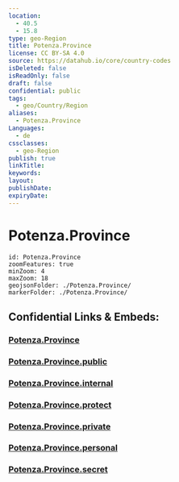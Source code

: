 ```yaml
---
location:
  - 40.5
  - 15.8
type: geo-Region
title: Potenza.Province
license: CC BY-SA 4.0
source: https://datahub.io/core/country-codes
isDeleted: false
isReadOnly: false
draft: false
confidential: public
tags:
  - geo/Country/Region
aliases:
  - Potenza.Province
Languages:
  - de
cssclasses:
  - geo-Region
publish: true
linkTitle:
keywords:
layout:
publishDate:
expiryDate:
---
```


# Potenza.Province

```leaflet
id: Potenza.Province
zoomFeatures: true 
minZoom: 4 
maxZoom: 18
geojsonFolder: ./Potenza.Province/
markerFolder: ./Potenza.Province/
```


## Confidential Links & Embeds: 

### [Potenza.Province](/_Standards/Earth/Continent/Europe/Europe~South/Italy/regions~Italy/Basilicata/Potenza.Province.md) 

### [Potenza.Province.public](/_public/Earth/Continent/Europe/Europe~South/Italy/regions~Italy/Basilicata/Potenza.Province.public.md) 

### [Potenza.Province.internal](/_internal/Earth/Continent/Europe/Europe~South/Italy/regions~Italy/Basilicata/Potenza.Province.internal.md) 

### [Potenza.Province.protect](/_protect/Earth/Continent/Europe/Europe~South/Italy/regions~Italy/Basilicata/Potenza.Province.protect.md) 

### [Potenza.Province.private](/_private/Earth/Continent/Europe/Europe~South/Italy/regions~Italy/Basilicata/Potenza.Province.private.md) 

### [Potenza.Province.personal](/_personal/Earth/Continent/Europe/Europe~South/Italy/regions~Italy/Basilicata/Potenza.Province.personal.md) 

### [Potenza.Province.secret](/_secret/Earth/Continent/Europe/Europe~South/Italy/regions~Italy/Basilicata/Potenza.Province.secret.md)

